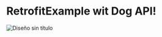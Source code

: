 # RetrofitExample wit Dog API!

![Diseño sin título](https://github.com/kichokhrizzz/RetrofitExample/assets/80779429/32034b6e-aae4-4d4d-9ecc-65f45935458c)

